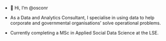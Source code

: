 - 👋 Hi, I’m @osconr

- As a Data and Analytics Consultant, I specialise in using data to help corporate and governmental organisations’ solve operational problems.
- Currently completing a MSc in Applied Social Data Science at the LSE.
